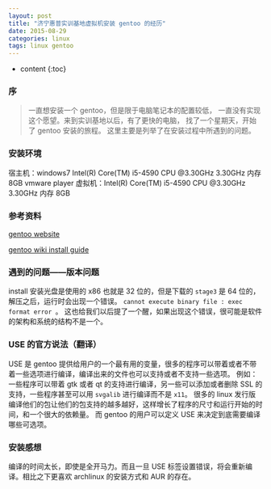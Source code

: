 ```yaml
---
layout: post
title: "济宁惠普实训基地虚拟机安装 gentoo 的经历"
date: 2015-08-29
categories: linux
tags: linux gentoo
---
```


* content
{:toc}

### 序
> 一直想安装一个 gentoo，但是限于电脑笔记本的配置较低，
> 一直没有实现这个愿望。来到实训基地以后，有了更快的电脑，
> 找了一个星期天，开始了 gentoo 安装的旅程。
> 这里主要是列举了在安装过程中所遇到的问题。

### 安装环境
 宿主机：windows7 Intel(R) Core(TM) i5-4590 CPU @3.30GHz 3.30GHz
		内存 8GB
 		vmware player
 虚拟机：Intel(R) Core(TM) i5-4590 CPU @3.30GHz 3.30GHz
		内存 8GB

### 参考资料
 [gentoo website](https://www.gentoo.org/)
 
 [gentoo wiki install guide](https://wiki.gentoo.org/wiki/Handbook:X86)

### 遇到的问题——版本问题
 install 安装光盘是使用的 x86 也就是 32 位的，但是下载的 `stage3` 是 64 位的，解压之后，运行时会出现一个错误。
 `cannot execute binary file : exec format error `。
 这也给我们以后提了一个醒，如果出现这个错误，很可能是软件的架构和系统的结构不是一个。

### USE 的官方说法（翻译）
 USE 是 gentoo 提供给用户的一个最有用的变量，很多的程序可以带着或者不带着一些选项进行编译，编译出来的文件也可以支持或者不支持一些选项。
 例如：一些程序可以带着 gtk 或者 qt 的支持进行编译，另一些可以添加或者删除 SSL 的支持，一些程序甚至可以用 `svgalib` 进行编译而不是 `x11`。
 很多的 linux 发行版编译他们的包让他们的包支持的越多越好，这样增长了程序的尺寸和运行开始的时间，和一个很大的依赖量。
 而 gentoo 的用户可以定义 USE 来决定到底需要编译哪些可选项。

### 安装感想
 编译的时间太长，即使是全开马力。而且一旦 USE 标签设置错误，将会重新编译。相比之下更喜欢 archlinux 的安装方式和 AUR 的存在。

